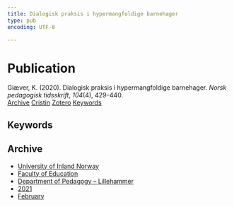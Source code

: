 ```yaml
---
title: Dialogisk praksis i hypermangfoldige barnehager
type: pub
encoding: UTF-8

---
```

<h1>Publication</h1>
<article id="csl-bib-container-TZKR7USK" class="csl-bib-container">
  <div class="csl-bib-body"> <div class="csl-entry">Giæver, K. (2020). Dialogisk praksis i hypermangfoldige barnehager. <i>Norsk pedagogisk tidsskrift</i>, <i>104</i>(4), 429–440.</div> </div>
  <div class="csl-bib-buttons">
    <a href="#taxonomy-article-TZKR7USK" alt="archive" class="csl-bib-button">Archive</a>
    <a href="https://app.cristin.no/results/show.jsf?id=1885659" alt="Cristin" class="csl-bib-button">Cristin</a>
    <a href="http://zotero.org/groups/5881554/items/TZKR7USK" alt="Zotero" class="csl-bib-button">Zotero</a>
    <a href="#keywords-article-TZKR7USK" alt="keywords" class="csl-bib-button">Keywords</a>
  </div>
  <div id="csl-bib-meta-container-TZKR7USK"></div>
</article>
<div id="csl-bib-meta-TZKR7USK" class="csl-bib-meta">
  <article id="keywords-article-TZKR7USK" class="keywords-article">
    <h1>Keywords</h1>
    
  </article>
  <article id="taxonomy-article-TZKR7USK" class="taxonomy-article">
    <h1>Archive</h1>
    <ul>
      <li>
        <a href="/en/archive/?key=3DCRN523">University of Inland Norway</a>
      </li>
      <li>
        <a href="/en/archive/?key=WYNZA47F">Faculty of Education</a>
      </li>
      <li>
        <a href="/en/archive/?key=L8MA547R">Department of Pedagogy – Lillehammer</a>
      </li>
      <li>
        <a href="/en/archive/?key=MD94ZHP9">2021</a>
      </li>
      <li>
        <a href="/en/archive/?key=2LNUHRY4">February</a>
      </li>
    </ul>
  </article>
</div>
